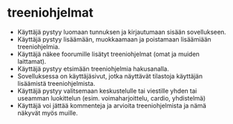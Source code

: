 # treeniohjelmat


  * Käyttäjä pystyy luomaan tunnuksen ja kirjautumaan sisään sovellukseen.
  * Käyttäjä pystyy lisäämään, muokkaamaan ja poistamaan lisäämiään treeniohjelmia.
  * Käyttäjä näkee foorumille lisätyt treeniohjelmat (omat ja muiden laittamat).
  * Käyttäjä pystyy etsimään treeniohjelmia hakusanalla.
  * Sovelluksessa on käyttäjäsivut, jotka näyttävät tilastoja käyttäjän lisäämistä treeniohjelmista.
  * Käyttäjä pystyy valitsemaan keskustelulle tai viestille yhden tai useamman luokittelun (esim. voimaharjoittelu, cardio, yhdistelmä)
  * Käyttäjä voi jättää kommenteja ja arvioita treeniohjelmista ja nämä näkyvät myös muille.
